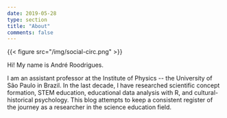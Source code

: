 ```yaml
---
date: 2019-05-28
type: section
title: "About"
comments: false
---
```


{{< figure src="/img/social-circ.png" >}}

Hi!  My name is André Roodrigues.

I am an assistant professor at the Institute of Physics -- the University of São Paulo in Brazil. In the last decade, I have researched scientific concept formation, STEM education, educational data analysis with R, and cultural-historical psychology. This blog attempts to keep a consistent register of the journey as a researcher in the science education field.
